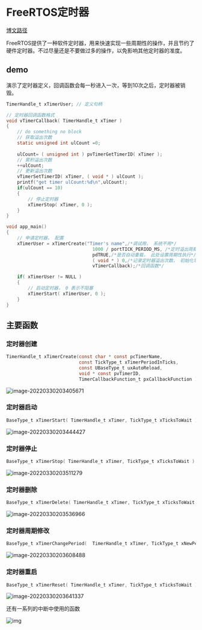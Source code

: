 # FreeRTOS定时器

[博文路径](https://blog.csdn.net/baidu_19348579/article/details/122196101)

FreeRTOS提供了一种软件定时器，用来快速实现一些周期性的操作，并且节约了硬件定时器。不过尽量还是不要做过多的操作，以免影响其他定时器的准度。

## demo

演示了定时器定义，回调函数会每一秒进入一次，等到10次之后，定时器被销毁。

```C
TimerHandle_t xTimerUser; // 定义句柄

// 定时器回调函数格式
void vTimerCallback( TimerHandle_t xTimer )
{
	// do something no block
	// 获取溢出次数
	static unsigned int ulCount =0;
	
	ulCount= ( unsigned int ) pvTimerGetTimerID( xTimer );
	// 累积溢出次数
	++ulCount; 
	// 更新溢出次数
	vTimerSetTimerID( xTimer, ( void * ) ulCount );
	printf("get timer ulCount:%d\n",ulCount);
	if(ulCount == 10) 
	{
		// 停止定时器
		xTimerStop( xTimer, 0 );
	}
}

void app_main()
{
	// 申请定时器， 配置
	xTimerUser = xTimerCreate("Timer's name",/*调试用， 系统不用*/
								1000 / portTICK_PERIOD_MS, /*定时溢出周期， 单位是任务节拍数*/  
								pdTRUE,/*是否自动重载， 此处设置周期性执行*/
								( void * ) 0,/*记录定时器溢出次数， 初始化零, 用户自己设置*/
								vTimerCallback);/*回调函数*/

	if( xTimerUser != NULL ) 
	{
		// 启动定时器， 0 表示不阻塞
		xTimerStart( xTimerUser, 0 );
	}
}

```

## 主要函数

### 定时器创建

```C
TimerHandle_t xTimerCreate(const char * const pcTimerName,
                           const TickType_t xTimerPeriodInTicks,
                           const UBaseType_t uxAutoReload,
                           void * const pvTimerID,
                           TimerCallbackFunction_t pxCallbackFunction )

```

![image-20220330203405671](https://pic-1304959529.cos.ap-guangzhou.myqcloud.com/DB/image-20220330203405671.png)

### 定时器启动

```C
BaseType_t xTimerStart( TimerHandle_t xTimer, TickType_t xTicksToWait )
```

![image-20220330203444427](https://pic-1304959529.cos.ap-guangzhou.myqcloud.com/DB/image-20220330203444427.png)

### 定时器停止

```C
BaseType_t xTimerStop( TimerHandle_t xTimer, TickType_t xTicksToWait )
```

![image-20220330203511279](https://pic-1304959529.cos.ap-guangzhou.myqcloud.com/DB/image-20220330203511279.png)

### 定时器删除

```C
BaseType_t xTimerDelete( TimerHandle_t xTimer, TickType_t xTicksToWait )
```

![image-20220330203536966](https://pic-1304959529.cos.ap-guangzhou.myqcloud.com/DB/image-20220330203536966.png)

### 定时器周期修改

```C
BaseType_t xTimerChangePeriod( 	TimerHandle_t xTimer, TickType_t xNewPeriod, TickType_t xTicksToWait )

```

![image-20220330203608488](https://pic-1304959529.cos.ap-guangzhou.myqcloud.com/DB/image-20220330203608488.png)

### 定时器重启

```C
BaseType_t xTimerReset( TimerHandle_t xTimer, TickType_t xTicksToWait )
```

![image-20220330203641337](https://pic-1304959529.cos.ap-guangzhou.myqcloud.com/DB/image-20220330203641337.png)

还有一系列的中断中使用的函数

 ![img](https://pic-1304959529.cos.ap-guangzhou.myqcloud.com/DB/ac6f20bdf7e84483a9aae400adb4ec93.png)